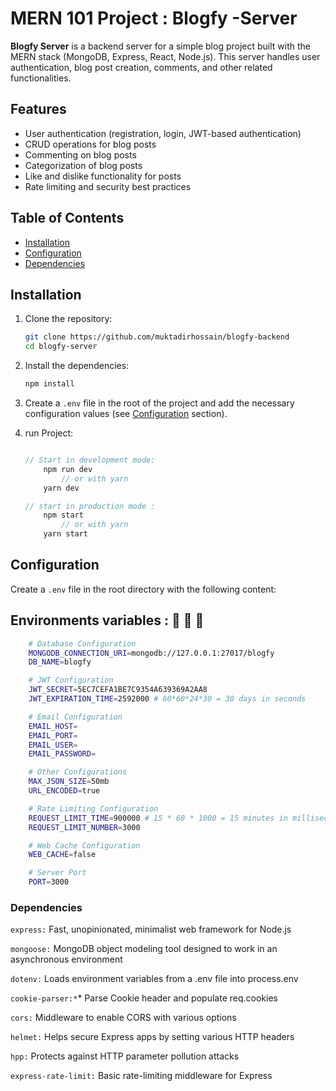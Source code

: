 # MERN 101 Project : Blogfy -Server

**Blogfy Server** is a backend server for a simple blog project built with the MERN stack (MongoDB, Express, React, Node.js). This server handles user authentication, blog post creation, comments, and other related functionalities.

## Features

- User authentication (registration, login, JWT-based authentication)
- CRUD operations for blog posts
- Commenting on blog posts
- Categorization of blog posts
- Like and dislike functionality for posts
- Rate limiting and security best practices

## Table of Contents

- [Installation](#installation)
- [Configuration](#configuration)
- [Dependencies](#dependencies)

## Installation

1. Clone the repository:

   ```bash
   git clone https://github.com/muktadirhossain/blogfy-backend
   cd blogfy-server
   ```

2. Install the dependencies:

   ```bash
   npm install
   ```

3. Create a `.env` file in the root of the project and add the necessary configuration values (see [Configuration](#configuration) section).

4. run Project:

   ```javascript

   // Start in development mode:
       npm run dev
           // or with yarn
       yarn dev

   // start in production mode :
       npm start
           // or with yarn
       yarn start
   ```

## Configuration

Create a `.env` file in the root directory with the following content:

## Environments variables : 🔑 🔑 🔑

```bash
    # Database Configuration
    MONGODB_CONNECTION_URI=mongodb://127.0.0.1:27017/blogfy
    DB_NAME=blogfy

    # JWT Configuration
    JWT_SECRET=5EC7CEFA1BE7C9354A639369A2AA8
    JWT_EXPIRATION_TIME=2592000 # 60*60*24*30 = 30 days in seconds

    # Email Configuration
    EMAIL_HOST=
    EMAIL_PORT=
    EMAIL_USER=
    EMAIL_PASSWORD=

    # Other Configurations
    MAX_JSON_SIZE=50mb
    URL_ENCODED=true

    # Rate Limiting Configuration
    REQUEST_LIMIT_TIME=900000 # 15 * 60 * 1000 = 15 minutes in milliseconds
    REQUEST_LIMIT_NUMBER=3000

    # Web Cache Configuration
    WEB_CACHE=false

    # Server Port
    PORT=3000

```

### Dependencies

`express:` Fast, unopinionated, minimalist web framework for Node.js

`mongoose:` MongoDB object modeling tool designed to work in an asynchronous environment

`dotenv:` Loads environment variables from a .env file into process.env

`cookie-parser:*`\* Parse Cookie header and populate req.cookies

`cors:` Middleware to enable CORS with various options

`helmet:` Helps secure Express apps by setting various HTTP headers

`hpp:` Protects against HTTP parameter pollution attacks

`express-rate-limit:` Basic rate-limiting middleware for Express

